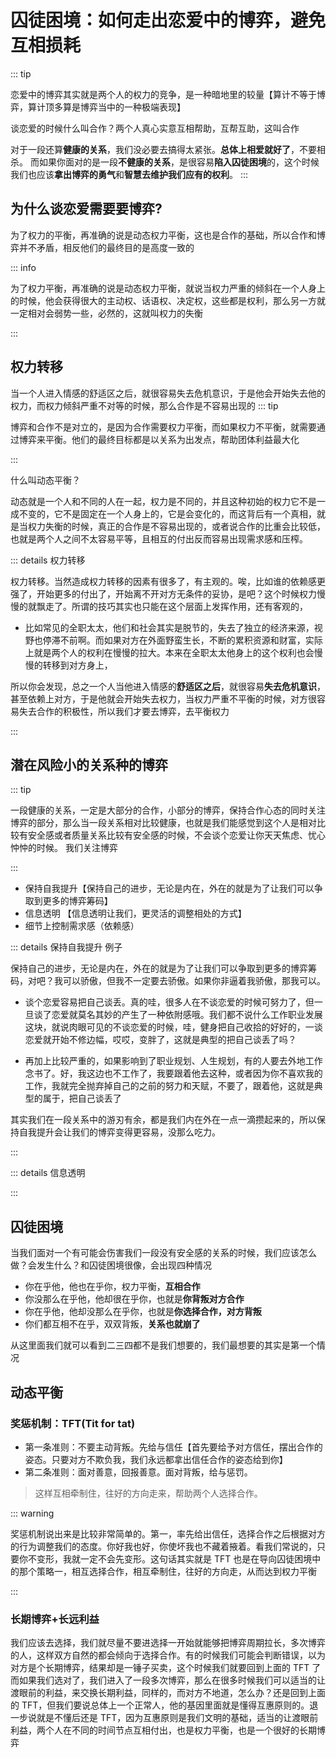 # 囚徒困境：如何走出恋爱中的博弈，避免互相损耗

::: tip

恋爱中的博弈其实就是两个人的权力的竞争，是一种暗地里的较量【算计不等于博弈，算计顶多算是博弈当中的一种极端表现】

谈恋爱的时候什么叫合作？两个人真心实意互相帮助，互帮互助，这叫合作

对于一段还算**健康的关系**，我们没必要去搞得太紧张。**总体上相爱就好了**，不要相杀。
而如果你面对的是一段**不健康的关系**，是很容易**陷入囚徒困境**的，这个时候我们也应该**拿出博弈的勇气**和**智慧去维护我们应有的权利**。
:::

## 为什么谈恋爱需要要博弈?

为了权力的平衡，再准确的说是动态权力平衡，这也是合作的基础，所以合作和博弈并不矛盾，相反他们的最终目的是高度一致的

::: info

为了权力平衡，再准确的说是动态权力平衡，就说当权力严重的倾斜在一个人身上的时候，他会获得很大的主动权、话语权、决定权，这些都是权利，那么另一方就一定相对会弱势一些，必然的，这就叫权力的失衡

:::

## 权力转移

当一个人进入情感的舒适区之后，就很容易失去危机意识，于是他会开始失去他的权力，而权力倾斜严重不对等的时候，那么合作是不容易出现的
::: tip

博弈和合作不是对立的，是因为合作需要权力平衡，而如果权力不平衡，就需要通过博弈来平衡。他们的最终目标都是以关系为出发点，帮助团体利益最大化

:::

什么叫动态平衡？

动态就是一个人和不同的人在一起，权力是不同的，并且这种初始的权力它不是一成不变的，它不是固定在一个人身上的，它是会变化的，而这背后有一个真相，就是当权力失衡的时候，真正的合作是不容易出现的，或者说合作的比重会比较低，也就是两个人之间不太容易平等，且相互的付出反而容易出现需求感和压榨。

::: details 权力转移

权力转移。当然造成权力转移的因素有很多了，有主观的。唉，比如谁的依赖感更强了，开始更多的付出了，开始离不开对方无条件的妥协，是吧？这个时候权力慢慢的就飘走了。所谓的技巧其实也只能在这个层面上发挥作用，还有客观的，

- 比如常见的全职太太，他们和社会其实是脱节的，失去了独立的经济来源，视野也停滞不前啊。而如果对方在外面野蛮生长，不断的累积资源和财富，实际上就是两个人的权利在慢慢的拉大。本来在全职太太他身上的这个权利也会慢慢的转移到对方身上，

所以你会发现，总之一个人当他进入情感的**舒适区之后**，就很容易**失去危机意识**，甚至依赖上对方，于是他就会开始失去权力，当权力严重不平衡的时候，对方很容易失去合作的积极性，所以我们才要去博弈，去平衡权力

:::

## 潜在风险小的关系种的博弈

::: tip

一段健康的关系，一定是大部分的合作，小部分的博弈，保持合作心态的同时关注博弈的部分，那么当一段关系相对比较健康，也就是我们能感觉到这个人是相对比较有安全感或者质量关系比较有安全感的时候，不会谈个恋爱让你天天焦虑、忧心忡忡的时候。
我们关注博弈

:::

- 保持自我提升【保持自己的进步，无论是内在，外在的就是为了让我们可以争取到更多的博弈筹码】
- 信息透明 【信息透明让我们，更灵活的调整相处的方式】
- 细节上控制需求感（依赖感）

::: details 保持自我提升 例子

保持自己的进步，无论是内在，外在的就是为了让我们可以争取到更多的博弈筹码，对吧？我可以骄傲，但我不一定要去骄傲。如果你非逼着我骄傲，那我可以。

- 谈个恋爱容易把自己谈丢。真的哇，很多人在不谈恋爱的时候可努力了，但一旦谈了恋爱就莫名其妙的产生了一种依附感哦。我们都不说什么工作职业发展这块，就说肉眼可见的不谈恋爱的时候，哇，健身把自己收拾的好好的，一谈恋爱就开始不修边幅，哎哎，变胖了，这就是典型的把自己谈丢了吗？

- 再加上比较严重的，如果影响到了职业规划、人生规划，有的人要去外地工作念书了。好，我这边也不工作了，我要跟着他去这种，或者因为你不喜欢我的工作，我就完全抛弃掉自己的之前的努力和天赋，不要了，跟着他，这就是典型的属于，把自己谈丢了

其实我们在一段关系中的游刃有余，都是我们内在外在一点一滴攒起来的，所以保持自我提升会让我们的博弈变得更容易，没那么吃力。

:::

::: details 信息透明

:::

## 囚徒困境

当我们面对一个有可能会伤害我们一段没有安全感的关系的时候，我们应该怎么做？会发生什么？和囚徒困境很像，会出现四种情况

- 你在乎他，他也在乎你，权力平衡，**互相合作**
- 你没那么在乎他，他却很在乎你，也就是**你背叛对方合作**
- 你在乎他，他却没那么在乎你，也就是**你选择合作，对方背叛**
- 你们都互相不在乎，双双背叛，**关系也就崩了**

从这里面我们就可以看到二三四都不是我们想要的，我们最想要的其实是第一个情况

## 动态平衡

### 奖惩机制：TFT(Tit for tat)

- 第一条准则：不要主动背叛。先给与信任【首先要给予对方信任，摆出合作的姿态。只要对方不欺负我，我们永远都拿出信任合作的姿态给到你】
- 第二条准则：面对善意，回报善意。面对背叛，给与惩罚。

> 这样互相牵制住，往好的方向走来，帮助两个人选择合作。

::: warning

奖惩机制说出来是比较非常简单的。第一，率先给出信任，选择合作之后根据对方的行为调整我们的态度。你好我也好，你使坏我也不藏着掖着。看我们常说的，只要你不变形，我就一定不会先变形。这句话其实就是 TFT 也是在导向囚徒困境中的那个策略一，相互选择合作，相互牵制住，往好的方向走，从而达到权力平衡

:::

### 长期博弈+长远利益

我们应该去选择，我们就尽量不要进选择一开始就能够把博弈周期拉长，多次博弈的人，这样双方自然的都会倾向于选择合作。有的时候我们可能会判断错误，以为对方是个长期博弈，结果却是一锤子买卖，这个时候我们就要回到上面的 TFT 了
而如果我们选对了，我们进入了一段多次博弈，那么在很多时候我们可以适当的让渡眼前的利益，来交换长期利益，同样的，而对方不地道，怎么办？还是回到上面的 TFT，但我们要说总体上一个正常人，他的基因里面就是懂得互惠原则的。退一步说就是不懂后还是 TFT，因为互惠原则是我们文明的基础，适当的让渡眼前利益，两个人在不同的时间节点互相付出，也是权力平衡，也是一个很好的长期博弈
